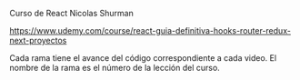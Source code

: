 Curso de React Nicolas Shurman

https://www.udemy.com/course/react-guia-definitiva-hooks-router-redux-next-proyectos

Cada rama tiene el avance del código correspondiente a cada video. El nombre de la rama es el número de la lección del curso.
